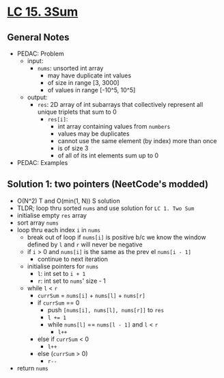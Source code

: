 # [LC 15. 3Sum](https://leetcode.com/problems/3sum/)

## General Notes

- PEDAC: Problem
  - input:
    - `nums`: unsorted int array
      - may have duplicate int values
      - of size in range \[3, 3000]
      - of values in range \[-10^5, 10^5]
  - output:
    - `res`: 2D array of int subarrays that collectively represent all unique triplets that sum to 0
      - `res[i]`:
        - int array containing values from `numbers`
        - values may be duplicates
        - cannot use the same element (by index) more than once
        - is of size 3
        - of all of its int elements sum up to 0
- PEDAC: Examples

## Solution 1: two pointers (NeetCode's modded)

- O(N^2) T and O(min(1, N)) S solution
- TLDR; loop thru sorted `nums` and use solution for `LC 1. Two Sum`
- initialise empty `res` array
- sort array `nums`
- loop thru each index `i` in `nums`
  - break out of loop if `nums[i]` is positive b/c we know the window defined by `l` and `r` will never be negative
  - if `i` > 0 and `nums[i]` is the same as the prev el `nums[i - 1]`
    - continue to next iteration
  - initialise pointers for `nums`
    - `l`: int set to `i + 1`
    - `r`: int set to `nums`' size - 1
  - while `l` < `r`
    - `currSum` = `nums[i]` + `nums[l]` + `nums[r]`
    - if `currSum` == 0
      - push `[nums[i], nums[l], nums[r]]` to `res`
      - `l += 1`
      - while `nums[l]` == `nums[l - 1]` and `l` < `r`
        - `l++`
    - else if `currSum` < 0
      - `l++`
    - else (`currSum` > 0)
      - `r--`
- return `nums`
